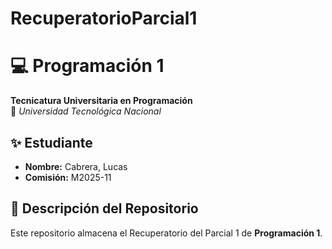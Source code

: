 # RecuperatorioParcial1
# 💻 Programación 1  
**Tecnicatura Universitaria en Programación**  
📍 *Universidad Tecnológica Nacional*  

## ✨ Estudiante  
- **Nombre:** Cabrera, Lucas 
- **Comisión:** M2025-11

## 📂 Descripción del Repositorio  
Este repositorio almacena el Recuperatorio del Parcial 1 de **Programación 1**. 